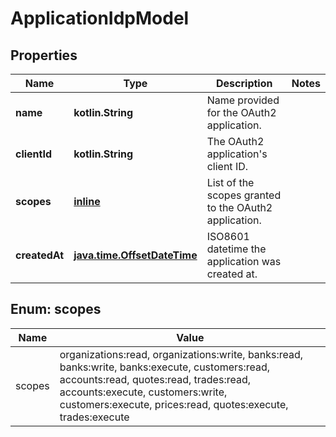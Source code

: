 
# ApplicationIdpModel

## Properties
Name | Type | Description | Notes
------------ | ------------- | ------------- | -------------
**name** | **kotlin.String** | Name provided for the OAuth2 application. | 
**clientId** | **kotlin.String** | The OAuth2 application&#39;s client ID. | 
**scopes** | [**inline**](#kotlin.collections.List&lt;Scopes&gt;) | List of the scopes granted to the OAuth2 application. | 
**createdAt** | [**java.time.OffsetDateTime**](java.time.OffsetDateTime.md) | ISO8601 datetime the application was created at. | 


<a name="kotlin.collections.List<Scopes>"></a>
## Enum: scopes
Name | Value
---- | -----
scopes | organizations:read, organizations:write, banks:read, banks:write, banks:execute, customers:read, accounts:read, quotes:read, trades:read, accounts:execute, customers:write, customers:execute, prices:read, quotes:execute, trades:execute



